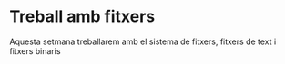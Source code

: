 # Treball amb fitxers

Aquesta setmana treballarem amb el sistema de fitxers, fitxers de text i fitxers binaris
